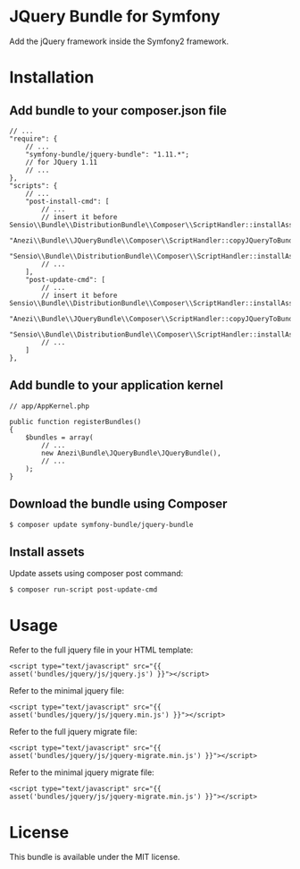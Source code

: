 JQuery Bundle for Symfony
=========================

Add the jQuery framework inside the Symfony2 framework.

Installation
============

Add bundle to your composer.json file
-------------------------------------

    // ...
    "require": {
        // ...
        "symfony-bundle/jquery-bundle": "1.11.*";
        // for JQuery 1.11
        // ...
    },
    "scripts": {
        // ...
        "post-install-cmd": [
            // ...
            // insert it before Sensio\\Bundle\\DistributionBundle\\Composer\\ScriptHandler::installAssets
            "Anezi\\Bundle\\JQueryBundle\\Composer\\ScriptHandler::copyJQueryToBundle",
            "Sensio\\Bundle\\DistributionBundle\\Composer\\ScriptHandler::installAssets",
            // ...
        ],
        "post-update-cmd": [
            // ...
            // insert it before Sensio\\Bundle\\DistributionBundle\\Composer\\ScriptHandler::installAssets
            "Anezi\\Bundle\\JQueryBundle\\Composer\\ScriptHandler::copyJQueryToBundle",
            "Sensio\\Bundle\\DistributionBundle\\Composer\\ScriptHandler::installAssets",
            // ...
        ]
    },

Add bundle to your application kernel
-------------------------------------

    // app/AppKernel.php
    
    public function registerBundles()
    {
        $bundles = array(
            // ...
            new Anezi\Bundle\JQueryBundle\JQueryBundle(),
            // ...
        );
    }

Download the bundle using Composer
---------------------------------

    $ composer update symfony-bundle/jquery-bundle
    
Install assets
--------------

Update assets using composer post command:

    $ composer run-script post-update-cmd

Usage
=====

Refer to the full jquery file in your HTML template:

    <script type="text/javascript" src="{{ asset('bundles/jquery/js/jquery.js') }}"></script>

Refer to the minimal jquery file:

    <script type="text/javascript" src="{{ asset('bundles/jquery/js/jquery.min.js') }}"></script>

Refer to the full jquery migrate file:

    <script type="text/javascript" src="{{ asset('bundles/jquery/js/jquery-migrate.min.js') }}"></script>

Refer to the minimal jquery migrate file:

    <script type="text/javascript" src="{{ asset('bundles/jquery/js/jquery-migrate.min.js') }}"></script>

License
=======

This bundle is available under the MIT license.
